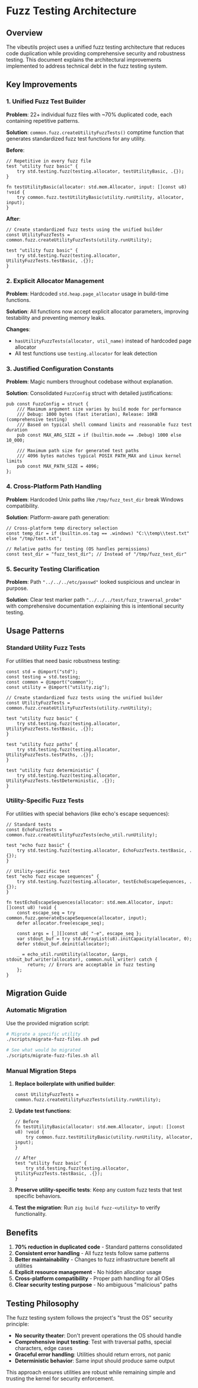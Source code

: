 # Fuzz Testing Architecture

## Overview

The vibeutils project uses a unified fuzz testing architecture that reduces code duplication while providing comprehensive security and robustness testing. This document explains the architectural improvements implemented to address technical debt in the fuzz testing system.

## Key Improvements

### 1. Unified Fuzz Test Builder

**Problem**: 22+ individual fuzz files with ~70% duplicated code, each containing repetitive patterns.

**Solution**: `common.fuzz.createUtilityFuzzTests()` comptime function that generates standardized fuzz test functions for any utility.

**Before**:
```zig
// Repetitive in every fuzz file
test "utility fuzz basic" {
    try std.testing.fuzz(testing.allocator, testUtilityBasic, .{});
}

fn testUtilityBasic(allocator: std.mem.Allocator, input: []const u8) !void {
    try common.fuzz.testUtilityBasic(utility.runUtility, allocator, input);
}
```

**After**:
```zig
// Create standardized fuzz tests using the unified builder
const UtilityFuzzTests = common.fuzz.createUtilityFuzzTests(utility.runUtility);

test "utility fuzz basic" {
    try std.testing.fuzz(testing.allocator, UtilityFuzzTests.testBasic, .{});
}
```

### 2. Explicit Allocator Management

**Problem**: Hardcoded `std.heap.page_allocator` usage in build-time functions.

**Solution**: All functions now accept explicit allocator parameters, improving testability and preventing memory leaks.

**Changes**:
- `hasUtilityFuzzTests(allocator, util_name)` instead of hardcoded page allocator
- All test functions use `testing.allocator` for leak detection

### 3. Justified Configuration Constants

**Problem**: Magic numbers throughout codebase without explanation.

**Solution**: Consolidated `FuzzConfig` struct with detailed justifications:

```zig
pub const FuzzConfig = struct {
    /// Maximum argument size varies by build mode for performance
    /// Debug: 1000 bytes (fast iteration), Release: 10KB (comprehensive testing)
    /// Based on typical shell command limits and reasonable fuzz test duration
    pub const MAX_ARG_SIZE = if (builtin.mode == .Debug) 1000 else 10_000;
    
    /// Maximum path size for generated test paths
    /// 4096 bytes matches typical POSIX PATH_MAX and Linux kernel limits
    pub const MAX_PATH_SIZE = 4096;
};
```

### 4. Cross-Platform Path Handling

**Problem**: Hardcoded Unix paths like `/tmp/fuzz_test_dir` break Windows compatibility.

**Solution**: Platform-aware path generation:

```zig
// Cross-platform temp directory selection
const temp_dir = if (builtin.os.tag == .windows) "C:\\temp\\test.txt" else "/tmp/test.txt";

// Relative paths for testing (OS handles permissions)
const test_dir = "fuzz_test_dir"; // Instead of "/tmp/fuzz_test_dir"
```

### 5. Security Testing Clarification

**Problem**: Path `"../../../etc/passwd"` looked suspicious and unclear in purpose.

**Solution**: Clear test marker path `"../../../test/fuzz_traversal_probe"` with comprehensive documentation explaining this is intentional security testing.

## Usage Patterns

### Standard Utility Fuzz Tests

For utilities that need basic robustness testing:

```zig
const std = @import("std");
const testing = std.testing;
const common = @import("common");
const utility = @import("utility.zig");

// Create standardized fuzz tests using the unified builder
const UtilityFuzzTests = common.fuzz.createUtilityFuzzTests(utility.runUtility);

test "utility fuzz basic" {
    try std.testing.fuzz(testing.allocator, UtilityFuzzTests.testBasic, .{});
}

test "utility fuzz paths" {
    try std.testing.fuzz(testing.allocator, UtilityFuzzTests.testPaths, .{});
}

test "utility fuzz deterministic" {
    try std.testing.fuzz(testing.allocator, UtilityFuzzTests.testDeterministic, .{});
}
```

### Utility-Specific Fuzz Tests

For utilities with special behaviors (like echo's escape sequences):

```zig
// Standard tests
const EchoFuzzTests = common.fuzz.createUtilityFuzzTests(echo_util.runUtility);

test "echo fuzz basic" {
    try std.testing.fuzz(testing.allocator, EchoFuzzTests.testBasic, .{});
}

// Utility-specific test
test "echo fuzz escape sequences" {
    try std.testing.fuzz(testing.allocator, testEchoEscapeSequences, .{});
}

fn testEchoEscapeSequences(allocator: std.mem.Allocator, input: []const u8) !void {
    const escape_seq = try common.fuzz.generateEscapeSequence(allocator, input);
    defer allocator.free(escape_seq);
    
    const args = [_][]const u8{ "-e", escape_seq };
    var stdout_buf = try std.ArrayList(u8).initCapacity(allocator, 0);
    defer stdout_buf.deinit(allocator);
    
    _ = echo_util.runUtility(allocator, &args, stdout_buf.writer(allocator), common.null_writer) catch {
        return; // Errors are acceptable in fuzz testing
    };
}
```

## Migration Guide

### Automatic Migration

Use the provided migration script:

```bash
# Migrate a specific utility
./scripts/migrate-fuzz-files.sh pwd

# See what would be migrated
./scripts/migrate-fuzz-files.sh all
```

### Manual Migration Steps

1. **Replace boilerplate with unified builder**:
   ```zig
   const UtilityFuzzTests = common.fuzz.createUtilityFuzzTests(utility.runUtility);
   ```

2. **Update test functions**:
   ```zig
   // Before
   fn testUtilityBasic(allocator: std.mem.Allocator, input: []const u8) !void {
       try common.fuzz.testUtilityBasic(utility.runUtility, allocator, input);
   }
   
   // After
   test "utility fuzz basic" {
       try std.testing.fuzz(testing.allocator, UtilityFuzzTests.testBasic, .{});
   }
   ```

3. **Preserve utility-specific tests**: Keep any custom fuzz tests that test specific behaviors.

4. **Test the migration**: Run `zig build fuzz-<utility>` to verify functionality.

## Benefits

1. **70% reduction in duplicated code** - Standard patterns consolidated
2. **Consistent error handling** - All fuzz tests follow same patterns  
3. **Better maintainability** - Changes to fuzz infrastructure benefit all utilities
4. **Explicit resource management** - No hidden allocator usage
5. **Cross-platform compatibility** - Proper path handling for all OSes
6. **Clear security testing purpose** - No ambiguous "malicious" paths

## Testing Philosophy

The fuzz testing system follows the project's "trust the OS" security principle:

- **No security theater**: Don't prevent operations the OS should handle
- **Comprehensive input testing**: Test with traversal paths, special characters, edge cases
- **Graceful error handling**: Utilities should return errors, not panic
- **Deterministic behavior**: Same input should produce same output

This approach ensures utilities are robust while remaining simple and trusting the kernel for security enforcement.